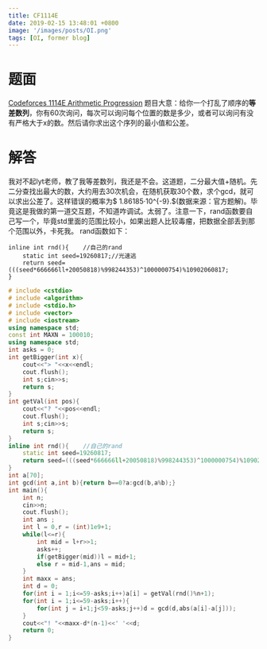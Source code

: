 ```yaml
---
title: CF1114E
date: 2019-02-15 13:48:01 +0800
image: '/images/posts/OI.png'
tags: [OI, former blog]
---
```


# 题面
[Codeforces 1114E Arithmetic Progression](https://codeforces.com/contest/1114/problem/E)
题目大意：给你一个打乱了顺序的**等差数列**，你有60次询问，每次可以询问每个位置的数是多少，或者可以询问有没有严格大于x的数。然后请你求出这个序列的最小值和公差。
# 解答
我对不起lyt老师，教了我等差数列，我还是不会。这道题，二分最大值+随机。先二分查找出最大的数，大约用去30次机会，在随机获取30个数，求个gcd，就可以求出公差了。这样错误的概率为$ 1.86185·10^{-9}.$(数据来源：官方题解)。毕竟这是我做的第一道交互题，不知道咋调试。太弱了。注意一下，rand函数要自己写一个，毕竟std里面的范围比较小，如果出题人比较毒瘤，把数据全部丢到那个范围以外，卡死我。
rand函数如下：
```
inline int rnd(){    //自己的rand
    static int seed=19260817;//光速逃
    return seed=(((seed*666666ll+20050818)%998244353)^1000000754)%10902060817;
}
```

```cpp
# include <cstdio>
# include <algorithm>
# include <stdio.h>
# include <vector>
# include <iostream>
using namespace std;
const int MAXN = 100010;
using namespace std;
int asks = 0;
int getBigger(int x){
    cout<<"> "<<x<<endl;
    cout.flush();
    int s;cin>>s;
    return s;
}
int getVal(int pos){
    cout<<"? "<<pos<<endl;
    cout.flush();
    int s;cin>>s;
    return s;
}
inline int rnd(){    //自己的rand
    static int seed=19260817;
    return seed=(((seed*666666ll+20050818)%998244353)^1000000754)%10902060817;
}
int a[70];
int gcd(int a,int b){return b==0?a:gcd(b,a%b);}
int main(){
    int n;
    cin>>n;
    cout.flush();
    int ans ;
    int l = 0,r = (int)1e9+1;
    while(l<=r){
        int mid = l+r>>1;
        asks++;
        if(getBigger(mid))l = mid+1;
        else r = mid-1,ans = mid;
    }
    int maxx = ans;
    int d = 0;
    for(int i = 1;i<=59-asks;i++)a[i] = getVal(rnd()%n+1);
    for(int i = 1;i<=59-asks;i++){
        for(int j = i+1;j<59-asks;j++)d = gcd(d,abs(a[i]-a[j]));
    }
    cout<<"! "<<maxx-d*(n-1)<<' '<<d;
    return 0;
}
```